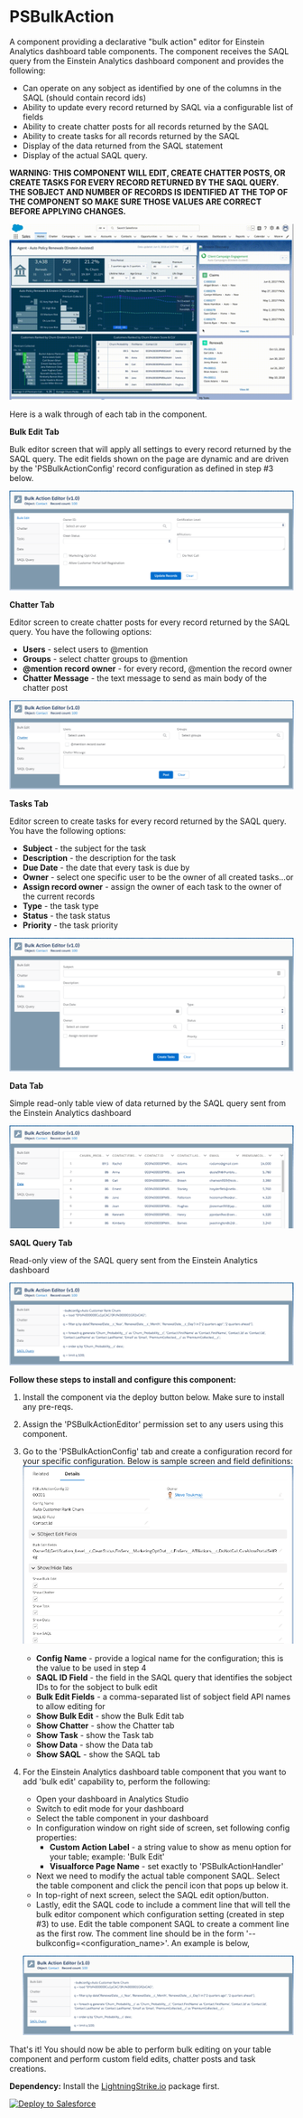 # PSBulkAction
A component providing a declarative "bulk action" editor for Einstein Analytics dashboard table components. The component receives the SAQL query from the Einstein Analytics dashboard component and provides the following:
- Can operate on any sobject as identified by one of the columns in the SAQL (should contain record ids)
- Ability to update every record returned by SAQL via a configurable list of fields
- Ability to create chatter posts for all records returned by the SAQL
- Ability to create tasks for all records returned by the SAQL
- Display of the data returned from the SAQL statement
- Display of the actual SAQL query.

<b>WARNING: THIS COMPONENT WILL EDIT, CREATE CHATTER POSTS, OR CREATE TASKS FOR EVERY RECORD RETURNED BY THE SAQL QUERY. THE SOBJECT AND NUMBER OF RECORDS IS IDENTIFIED AT THE TOP OF THE COMPONENT SO MAKE SURE THOSE VALUES ARE CORRECT BEFORE APPLYING CHANGES.</b>

![alt text](https://github.com/thedges/PSBulkAction/blob/master/PSBulkAction.gif "Demo Image")

Here is a walk through of each tab in the component.

<b>Bulk Edit Tab</b><br/>

Bulk editor screen that will apply all settings to every record returned by the SAQL query. The edit fields shown on the page are dynamic and are driven by the 'PSBulkActionConfig' record configuration as defined in step #3 below.

![alt text](https://github.com/thedges/PSBulkAction/blob/master/PSBulkAction-BulkEdit.png "Bulk Edit")

<b>Chatter Tab</b><br/>

   Editor screen to create chatter posts for every record returned by  the SAQL query. You have the following options:

   - <b>Users</b> - select users to @mention
   - <b>Groups</b> - select chatter groups to @mention
   - <b>@mention record owner</b> - for every record, @mention the record owner
   - <b>Chatter Message</b> - the text message to send as main body of the chatter post
   
   ![alt text](https://github.com/thedges/PSBulkAction/blob/master/PSBulkAction-Chatter.png "Chatter")

<b>Tasks Tab</b><br/>

   Editor screen to create tasks for every record returned by the SAQL query. You have the following options:

   - <b>Subject</b> - the subject for the task
   - <b>Description</b> - the description for the task
   - <b>Due Date</b> - the date that every task is due by
   - <b>Owner</b> - select one specific user to be the owner of all created tasks...or
   - <b>Assign record owner</b> - assign the owner of each task to the owner of the current records
   - <b>Type</b> - the task type
   - <b>Status</b> - the task status
   - <b>Priority</b> - the task priority
   
   ![alt text](https://github.com/thedges/PSBulkAction/blob/master/PSBulkAction-Tasks.png "Tasks")

<b>Data Tab</b><br/>

   Simple read-only table view of data returned by the SAQL query sent from the Einstein Analytics dashboard
   
   ![alt text](https://github.com/thedges/PSBulkAction/blob/master/PSBulkAction-Data.png "Data")

<b>SAQL Query Tab</b><br/>

   Read-only view of the SAQL query sent from the Einstein Analytics dashboard

   ![alt text](https://github.com/thedges/PSBulkAction/blob/master/PSBulkAction-SAQL.png "SAQL")

<b>Follow these steps to install and configure this component:</b>
1. Install the component via the deploy button below. Make sure to install any pre-reqs. 
2. Assign the 'PSBulkActionEditor' permission set to any users using this component.
3. Go to the 'PSBulkActionConfig' tab and create a configuration record for your specific configuration. Below is sample screen and field definitions: ![alt text](https://github.com/thedges/PSBulkAction/blob/master/PSBulkAction-Record.png "Record")

   - <b>Config Name</b> - provide a logical name for the configuration; this is the value to be used in step 4
   - <b>SAQL ID Field</b> - the field in the SAQL query that identifies the sobject IDs to for the sobject to bulk edit
   - <b>Bulk Edit Fields</b> - a comma-separated list of sobject field API names to allow editing for
   - <b>Show Bulk Edit</b> - show the Bulk Edit tab
   - <b>Show Chatter</b> - show the Chatter tab
   - <b>Show Task</b> - show the Task tab
   - <b>Show Data</b> - show the Data tab
   - <b>Show SAQL</b> - show the SAQL tab
   
4. For the Einstein Analytics dashboard table component that you want to add 'bulk edit' capability to, perform the following:
   - Open your dashboard in Analytics Studio
   - Switch to edit mode for your dashboard
   - Select the table component in your dashboard
   - In configuration window on right side of screen, set following config properties:
     - <b>Custom Action Label</b> - a string value to show as menu option for your table; example: 'Bulk Edit'
     - <b>Visualforce Page Name</b> - set exactly to 'PSBulkActionHandler'
   - Next we need to modify the actual table component SAQL. Select the table component and click the pencil icon that pops up below it.
   - In top-right of next screen, select the SAQL edit option/button.
   - Lastly, edit the SAQL code to include a comment line that will tell the bulk editor component which configuration setting (created in step #3) to use.  Edit the table component SAQL to create a comment line as the first row. The comment line should be in the form 
   '--bulkconfig=<configuration_name>'. An example is below,
   
   ![alt text](https://github.com/thedges/PSBulkAction/blob/master/PSBulkAction-SAQL.png "SAQL")
   
That's it! You should now be able to perform bulk editing on your table component and perform custom field edits, chatter posts and task creations.

<b>Dependency:</b> Install the [LightningStrike.io](https://github.com/thedges/Lightning-Strike) package first.

<a href="https://githubsfdeploy.herokuapp.com">
  <img alt="Deploy to Salesforce"
       src="https://raw.githubusercontent.com/afawcett/githubsfdeploy/master/deploy.png">
</a>


